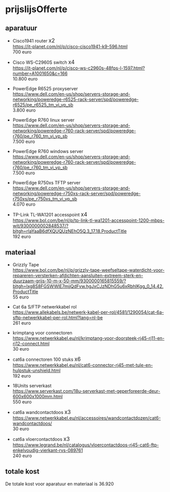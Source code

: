 # prijslijsOfferte

## aparatuur

- Cisco1941 router <span style="font-size:larger;">x2</span>  
  https://it-planet.com/nl/p/cisco-cisco1941-k9-596.html  
  700 euro

- Cisco WS-C2960S switch <span style="font-size:larger;">x4</span>  
  https://it-planet.com/nl/p/cisco-ws-c2960s-48fps-l-1597.html?number=A1001650&c=166  
  10.800 euro

- PowerEdge R6525 proxyserver  
  https://www.dell.com/en-us/shop/servers-storage-and-networking/poweredge-r6525-rack-server/spd/poweredge-r6525/pe_r6525_tm_vi_vp_sb  
  3.800 euro

- PowerEdge R760 linux server  
  https://www.dell.com/en-us/shop/servers-storage-and-networking/poweredge-r760-rack-server/spd/poweredge-r760/pe_r760_tm_vi_vp_sb  
  7.500 euro

- PowerEdge R760 windows server  
  https://www.dell.com/en-us/shop/servers-storage-and-networking/poweredge-r760-rack-server/spd/poweredge-r760/pe_r760_tm_vi_vp_sb  
  7.500 euro

- PowerEdge R750xs TFTP server  
  https://www.dell.com/en-us/shop/servers-storage-and-networking/poweredge-r750xs-rack-server/spd/poweredge-r750xs/pe_r750xs_tm_vi_vp_sb  
  4.070 euro

- TP-Link TL-WA1201 accesspoint <span style="font-size:larger;">x4</span>  
  https://www.bol.com/be/nl/p/tp-link-tl-wa1201-accesspoint-1200-mbps-wit/9300000002848537/?bltgh=rIaYaaB6dfXQUQUzNEhO5Q.3_17.18.ProductTitle  
  192 euro

## materiaal

- Grizzly Tape  
  https://www.bol.com/be/nl/p/grizzly-tape-weefseltape-waterdicht-voor-repareren-versterken-afdichten-aansluiten-extreem-sterk-en-duurzaam-grijs-10-m-x-50-mm/9300000165815559/?bltgh=lxg8S8FGSWWlE7mjjQdFvw.hgJxCJzNDhG5u6xRbhlKgg_0_14.42.ProductTitle  
   55 euro

- Cat 6a S/FTP netwerkkabel rol  
  https://www.allekabels.be/netwerk-kabel-per-rol/4581/1290054/cat-6a-sftp-netwerkkabel-per-rol.html?lang=nl-be  
  261 euro

- krimptang voor connectoren  
  https://www.netwerkkabel.eu/nl/krimptang-voor-doorsteek-rj45-rj11-en-rj12-connect.html  
  30 euro

- cat6a connectoren 100 stuks <span style="font-size:larger;">x6</span>  
  https://www.netwerkkabel.eu/nl/cat6-connector-rj45-met-tule-en-hulpstuk-unshield.html  
  192 euro

- 18Units serverkast  
  https://www.serverkast.com/18u-serverkast-met-geperforeerde-deur-600x600x1000mm.html  
   550 euro

- cat6a wandcontactdoos <span style="font-size:larger;">x3</span>  
  https://www.netwerkkabel.eu/nl/accessoires/wandcontactdozen/cat6-wandcontactdoos/  
  30 euro

- cat6a vloercontactdoos <span style="font-size:larger;">x3</span>  
  https://www.legrand.be/nl/catalogus/vloercontactdoos-rj45-cat6-ftp-enkelvoudig-vierkant-rvs-089761  
  240 euro

## totale kost

De totale kost voor aparatuur en materiaal is 36.920
